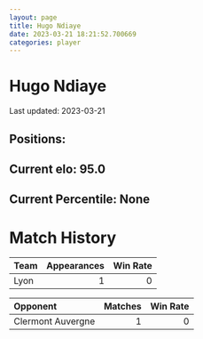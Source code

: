 ```yaml
---  
layout: page  
title: Hugo Ndiaye  
date: 2023-03-21 18:21:52.700669  
categories: player  
---
```

# Hugo Ndiaye


Last updated: 2023-03-21
## Positions: 

## Current elo: 95.0

## Current Percentile: None

# Match History


| Team   |   Appearances |   Win Rate |
|:-------|--------------:|-----------:|
| Lyon   |             1 |          0 |

| Opponent          |   Matches |   Win Rate |
|:------------------|----------:|-----------:|
| Clermont Auvergne |         1 |          0 |